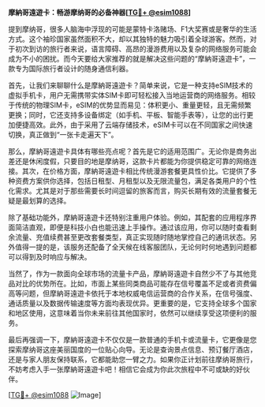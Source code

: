 **摩納哥遠遊卡：畅游摩纳哥的必备神器[[TG💪+ @esim1088](https://t.me/s/esim1088)]**

提到摩纳哥，很多人脑海中浮现的可能是蒙特卡洛赌场、F1大奖赛或是奢华的生活方式。这个袖珍国家虽然面积不大，却以其独特的魅力吸引着全球游客。然而，对于初次到访的旅行者来说，语言障碍、高昂的漫游费用以及复杂的网络服务可能会成为不小的困扰。而今天要给大家推荐的就是解决这些问题的“摩納哥遠遊卡”，一款专为国际旅行者设计的随身通信利器。

首先，让我们来聊聊什么是摩納哥遠遊卡？简单来说，它是一种支持eSIM技术的虚拟手机卡，用户无需携带实体SIM卡即可轻松接入当地运营商的网络服务。相较于传统的物理SIM卡，eSIM的优势显而易见：体积更小、重量更轻，且无需频繁更换；同时，它还支持多设备绑定（如手机、平板、智能手表等），让您的出行更加便捷高效。此外，由于采用了云端存储技术，eSIM卡可以在不同国家之间快速切换，真正做到“一张卡走遍天下”。

那么，摩納哥遠遊卡具体有哪些亮点呢？首先是它的适用范围广。无论你是商务出差还是休闲度假，只要目的地是摩纳哥，这款卡片都能为你提供稳定可靠的网络连接。其次，在价格方面，摩納哥遠遊卡相比传统漫游套餐更具性价比。它提供了多种资费方案供你选择，包括日租型、月租型以及无限流量包，满足各类用户的个性化需求。尤其是对于那些需要长时间逗留的旅客而言，购买长期有效的流量套餐无疑是最划算的选择。

除了基础功能外，摩納哥遠遊卡还特别注重用户体验。例如，其配套的应用程序界面简洁直观，即便是科技小白也能迅速上手操作。通过该应用，你可以随时查看剩余流量、充值续费甚至更改套餐类型，真正实现随时随地掌控自己的通讯状态。另外值得一提的是，该服务还配备了全天候在线客服团队，无论何时何地遇到问题都可以得到及时响应与解决。

当然了，作为一款面向全球市场的流量卡产品，摩納哥遠遊卡自然少不了与其他竞品对比的优势所在。比如，市面上某些同类商品可能存在信号覆盖不足或者资费偏高等问题，但摩納哥遠遊卡依托于本地权威电信运营商的合作关系，在信号强度、通话质量以及数据传输速度等方面均表现优异。更重要的是，它支持全球多个国家和地区使用，这意味着当你未来前往其他国家时，依然可以继续享受这项便利的服务。

最后再强调一下，摩納哥遠遊卡不仅仅是一款普通的手机卡或流量卡，它更像是您探索摩纳哥这座美丽国度的一位贴心向导。无论是查询景点信息、预订餐厅酒店，还是与家人朋友保持联系，它都能助您一臂之力。如果你正计划前往摩纳哥旅行，不妨考虑入手一张摩納哥遠遊卡吧！相信它会成为你此次旅程中不可或缺的好伙伴。

[[TG💪+ @esim1088](https://t.me/s/esim1088) ![Image](https://i.postimg.cc/4NQfJmqS/Snipaste-2025-05-13-00-14-12.png)]